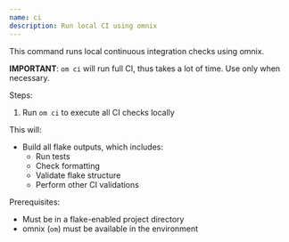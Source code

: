 ```yaml
---
name: ci
description: Run local CI using omnix
---
```


This command runs local continuous integration checks using omnix.

**IMPORTANT**: `om ci` will run full CI, thus takes a lot of time. Use only when necessary.

Steps:
1. Run `om ci` to execute all CI checks locally

This will:
- Build all flake outputs, which includes:
    - Run tests
    - Check formatting
    - Validate flake structure
    - Perform other CI validations

Prerequisites:
- Must be in a flake-enabled project directory
- omnix (`om`) must be available in the environment
